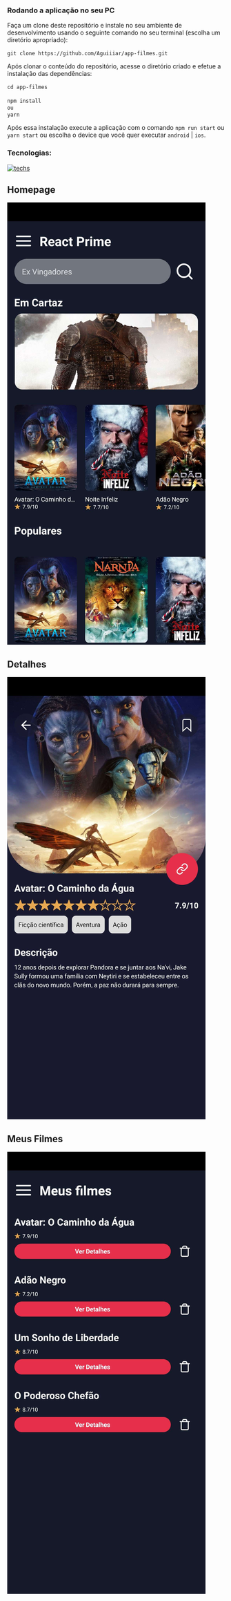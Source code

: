 ### Rodando a aplicação no seu PC

Faça um clone deste repositório e instale no seu ambiente de desenvolvimento usando o seguinte comando no seu terminal (escolha um diretório apropriado):

```shell
git clone https://github.com/Aguiiiar/app-filmes.git
```

Após clonar o conteúdo do repositório, acesse o diretório criado e efetue a instalação das dependências:

```shell
cd app-filmes

npm install
ou
yarn
```

Após essa instalação execute a aplicação com o comando `npm run start` ou `yarn start` ou escolha o device que você quer executar `android` | `ios`.

### Tecnologias:


[![techs](https://skillicons.dev/icons?i=react,styledcomponents&perline=3)](https://skillicons.dev)

## Homepage
![Home](src\assets\home.png)

## Detalhes
![Detail](src\assets\detail.png)

## Meus Filmes
![Detail](src\assets\my.png)
